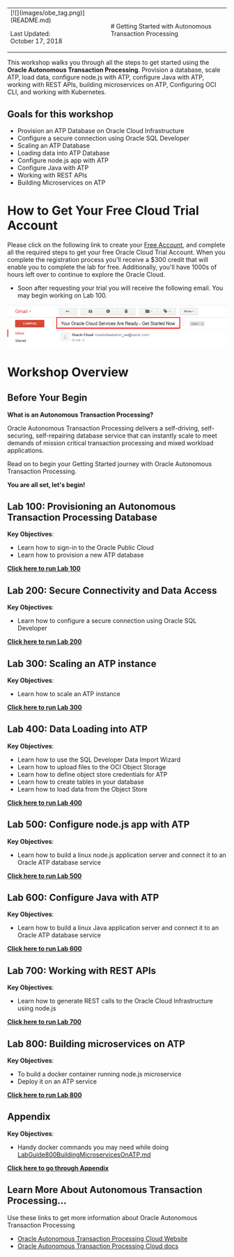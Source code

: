 <table class="tbl-heading"><tr><td class="td-logo">[![](images/obe_tag.png)](README.md)

Last Updated:<br>October 17, 2018
</td>
<td class="td-banner">
# Getting Started with Autonomous Transaction Processing                                    
</td></tr><table>


This workshop walks you through all the steps to get started using the **Oracle Autonomous Transaction Processing**. Provision a database, scale ATP, load data, configure node.js with ATP, configure Java with ATP, working with REST APIs, building microservices on ATP, Configuring OCI CLI, and working with Kubernetes.

## Goals for this workshop

- Provision an ATP Database on Oracle Cloud Infrastructure
- Configure a secure connection using Oracle SQL Developer
- Scaling an ATP Database
- Loading data into ATP Database
- Configure node.js app with ATP
- Configure Java with ATP
- Working with REST APIs
- Building Microservices on ATP

# How to Get Your Free Cloud Trial Account
Please click on the following link to create your <a class=“trial-link” href="https://myservices.us.oraclecloud.com/mycloud/signup?language=en&sourceType=:ex:tb:::RC_NAMK181011P00041:ATPHOL&SC=:ex:tb:::RC_NAMK181011P00041:ATPHOL&pcode=NAMK181011P00041" target="_trial">Free Account</a>, and complete all the required steps to get your free Oracle Cloud Trial Account. When you complete the registration process you'll receive a $300 credit that will enable you to complete the lab for free.  Additionally, you'll have 1000s of hours left over to continue to explore the Oracle Cloud.

  - Soon after requesting your trial you will receive the following email. You may begin working on Lab 100.

  ![](images/readme/code_9.png)

# Workshop Overview

## Before Your Begin
**What is an Autonomous Transaction Processing?**

Oracle Autonomous Transaction Processing delivers a self-driving, self-securing, self-repairing database service that can instantly scale to meet demands of mission critical transaction processing and mixed workload applications.  

Read on to begin your Getting Started journey with Oracle Autonomous Transaction Processing.

**You are all set, let's begin!**


## Lab 100: Provisioning an Autonomous Transaction Processing Database

**Key Objectives**:

- Learn how to sign-in to the Oracle Public Cloud
- Learn how to provision a new ATP database

**[Click here to run Lab 100](LabGuide100ProvisionAnATPDatabase.md)**


## Lab 200: Secure Connectivity and Data Access

**Key Objectives**:

- Learn how to configure a secure connection using Oracle SQL Developer

**[Click here to run Lab 200](LabGuide200SecureConnectivityAndDataAccess.md)**


## Lab 300: Scaling an ATP instance

**Key Objectives**:

- Learn how to scale an ATP instance

**[Click here to run Lab 300](LabGuide300ScaleAnATP.md)**


## Lab 400: Data Loading into ATP

**Key Objectives**:

- Learn how to use the SQL Developer Data Import Wizard
- Learn how to upload files to the OCI Object Storage
- Learn how to define object store credentials for ATP
- Learn how to create tables in your database
- Learn how to load data from the Object Store

**[Click here to run Lab 400](LabGuide400DataLoadingIntoATP.md)**



## Lab 500: Configure node.js app with ATP

**Key Objectives**:

- Learn how to build a linux node.js application server and connect it to an Oracle ATP database service

**[Click here to run Lab 500](LabGuide500Configurenode.jsAppWithATP.md)**

## Lab 600: Configure Java with ATP

**Key Objectives**:

- Learn how to build a linux Java application server and connect it to an Oracle ATP database service

**[Click here to run Lab 600](LabGuide600ConfigureJavaWithATP.md)**

## Lab 700: Working with REST APIs

**Key Objectives**:

- Learn how to generate REST calls to the Oracle Cloud Infrastructure using node.js

**[Click here to run Lab 700](LabGuide700WorkingWithRESTAPIs.md)**

## Lab 800: Building microservices on ATP

**Key Objectives**:

- To build a docker container running node.js microservice
- Deploy it on an ATP service

**[Click here to run Lab 800](LabGuide800BuildingMicroservicesOnATP.md)**


## Appendix

**Key Objectives**:

- Handy docker commands you may need while doing <a href="./LabGuide800BuildingMicroservicesOnATP.md" target="_blank">LabGuide800BuildingMicroservicesOnATP.md</a>

**[Click here to go through Appendix](Appendix.md)**

## Learn More About Autonomous Transaction Processing...

Use these links to get more information about Oracle Autonomous Transaction Processing

- [Oracle Autonomous Transaction Processing Cloud Website](https://www.oracle.com/database/autonomous-transaction-processing.html)
- [Oracle Autonomous Transaction Processing Cloud docs](https://docs.oracle.com/en/cloud/paas/atp-cloud/index.html)